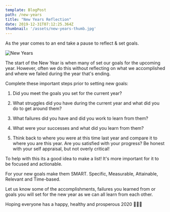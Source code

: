 ```yaml
---
template: BlogPost
path: /new-years
title: "New Years Reflection"
date: 2019-12-31T07:12:25.364Z
thumbnail: '/assets/new-years-thumb.jpg'
---
```


As the year comes to an end take a pause to reflect & set goals.

![New Years](./assets/newyearsimage.jpeg)

The start of the New Year is when many of set our goals for the upcoming year. However, often we do this without reflecting on what we accomplished and where we failed during the year that's ending.

Complete these important steps prior to setting new goals:

1. Did you meet the goals you set for the current year?

2. What struggles did you have during the current year and what did you do to get around them?

3. What failures did you have and did you work to learn from them?

4. What were your successes and what did you learn from them?

5. Think back to where you were at this time last year and compare it to where you are this year. Are you satisfied with your progress? Be honest with your self appraisal, but not overly critical!

To help with this its a good idea to make a list! It's more important for it to be focused and actionable.

For your new goals make them SMART. Specific, Measurable, Attainable, Relevant and Time-based.

Let us know some of the accomplishments, failures you learned from or goals you will set for the new year as we can all learn from each other.

Hoping everyone has a happy, healthy and prosperous 2020 🥂🎉🎊